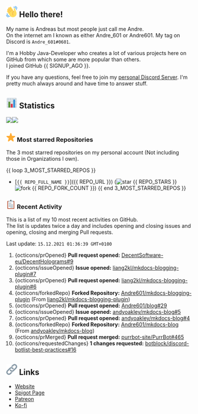 <!-- Links -->
[purr]: https://purrbot.site
[discord]: https://discord.gg/6dazXp6
[website]: https://andre601.ch
[spigot]: https://www.spigotmc.org/resources/authors/56829/
[patreon]: https://patreon.com/andre_601
[ko-fi]: https://ko-fi.com/andre_601

<!-- SVGs -->
[star]: https://cdn.jsdelivr.net/gh/Readme-Workflows/Readme-Icons@main/icons/octicons/StarredRepository.svg
[fork]: https://cdn.jsdelivr.net/gh/Readme-Workflows/Readme-Icons@main/icons/octicons/ForkedRepository.svg

## <img alt="emoji" src="https://raw.githubusercontent.com/twitter/twemoji/master/assets/svg/1f44b.svg" height="30em"> Hello there!
My name is Andreas but most people just call me Andre.  
On the internet am I known as either Andre_601 or Andre601. My tag on Discord is `Andre_601#0601`.

I'm a Hobby Java-Developer who creates a lot of various projects here on GitHub from which some are more popular than others.  
I joined GitHub {{ SIGNUP_AGO }}.

If you have any questions, feel free to join my [personal Discord Server][discord]. I'm pretty much always around and have time to answer stuff.

## <img alt="emoji" src="https://raw.githubusercontent.com/twitter/twemoji/master/assets/svg/1f4ca.svg" height="30em"> Statistics
<img height="195px" src="https://github-readme-stats.vercel.app/api?username=Andre601&show_icons=true&hide_rank=true&title_color=3498db&bg_color=ffffff00&text_color=718096&disable_animations=true"><img height="195px" src="https://github-readme-stats.vercel.app/api/top-langs?username=Andre601&layout=compact&title_color=3498db&bg_color=ffffff00&text_color=718096">

### <img alt="emoji" src="https://raw.githubusercontent.com/twitter/twemoji/master/assets/svg/2b50.svg" height="25em"> Most starred Repositories
The 3 most starred repositories on my personal account (Not including those in Organizations I own).

{{ loop 3_MOST_STARRED_REPOS }}
- [`{{ REPO_FULL_NAME }}`]({{ REPO_URL }}) (![star] {{ REPO_STARS }} ![fork] {{ REPO_FORK_COUNT }})
{{ end 3_MOST_STARRED_REPOS }}

### <img alt="emoji" src="https://raw.githubusercontent.com/twitter/twemoji/master/assets/svg/1f4cb.svg" height="25em"> Recent Activity
This is a list of my 10 most recent activities on GitHub.  
The list is updates twice a day and includes opening and closing issues and opening, closing and merging Pull requests.

<!--RECENT_ACTIVITY:last_update-->
Last update: `15.12.2021 01:36:39 GMT+0100`
<!--RECENT_ACTIVITY:last_update_end-->
<!--RECENT_ACTIVITY:start-->
1. {octicons/prOpened} **Pull request opened:** [DecentSoftware-eu/DecentHolograms#9](https://github.com/DecentSoftware-eu/DecentHolograms/pull/9)
2. {octicons/issueOpened} **Issue opened:** [liang2kl/mkdocs-blogging-plugin#7](https://github.com/liang2kl/mkdocs-blogging-plugin/issues/7)
3. {octicons/prOpened} **Pull request opened:** [liang2kl/mkdocs-blogging-plugin#6](https://github.com/liang2kl/mkdocs-blogging-plugin/pull/6)
4. {octicons/forkedRepo} **Forked Repository:** [Andre601/mkdocs-blogging-plugin](https://github.com/Andre601/mkdocs-blogging-plugin) (From [liang2kl/mkdocs-blogging-plugin](https://github.com/liang2kl/mkdocs-blogging-plugin))
5. {octicons/prOpened} **Pull request opened:** [Andre601/blog#29](https://github.com/Andre601/blog/pull/29)
6. {octicons/issueOpened} **Issue opened:** [andyoakley/mkdocs-blog#5](https://github.com/andyoakley/mkdocs-blog/issues/5)
7. {octicons/prOpened} **Pull request opened:** [andyoakley/mkdocs-blog#4](https://github.com/andyoakley/mkdocs-blog/pull/4)
8. {octicons/forkedRepo} **Forked Repository:** [Andre601/mkdocs-blog](https://github.com/Andre601/mkdocs-blog) (From [andyoakley/mkdocs-blog](https://github.com/andyoakley/mkdocs-blog))
9. {octicons/prMerged} **Pull request merged:** [purrbot-site/PurrBot#465](https://github.com/purrbot-site/PurrBot/pull/465)
10. {octicons/requestedChanges} **1 changes requested:** [botblock/discord-botlist-best-practices#16](https://github.com/botblock/discord-botlist-best-practices/pull/16#pullrequestreview-831396990)
<!--RECENT_ACTIVITY:end-->

## <img alt="emoji" src="https://raw.githubusercontent.com/twitter/twemoji/master/assets/svg/1f517.svg" height="30em"> Links
- [Website]
- [Spigot Page][spigot]
- [Patreon]
- [Ko-fi]
